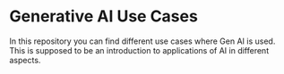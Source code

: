 # Generative AI Use Cases

In this repository you can find different use cases where Gen AI is used. This is supposed to be an introduction to applications of AI in different aspects.
